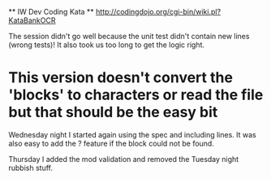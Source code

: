 ** IW Dev Coding Kata **
http://codingdojo.org/cgi-bin/wiki.pl?KataBankOCR

The session didn't go well because the unit test didn't contain new lines (wrong tests)!
It also took us too long to get the logic right.

This version doesn't convert the 'blocks' to characters or read the file but that should be the easy bit
===
Wednesday night I started again using the spec and including lines.
It was also easy to add the ? feature if the block could not be found.

Thursday I added the mod validation and removed the Tuesday night rubbish stuff.